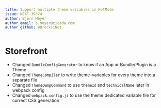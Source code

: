 ```yaml
---
title: Support multiple theme variables in HotMode
issue: NEXT-39374
author: Björn Meyer
author_email: b.meyer@cicada.com
author_github: @BrocksiNet
---
```

# Storefront
* Changed `BundleConfigGenerator` to know if an App or Bundle/Plugin is a Theme
* Changed `ThemeCompiler` to write theme-variables for every theme into a separate file
* Changed `ThemeDumpCommand` to use `themeId` and `technicalName` later in webpack config
* Changed `webpack.config.js` to use the theme dedicated variable file for correct CSS generation
